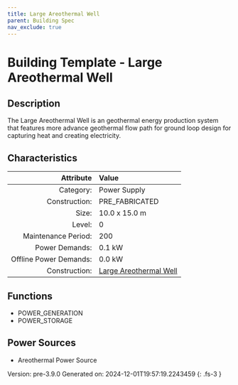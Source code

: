 ```yaml
---
title: Large Areothermal Well
parent: Building Spec
nav_exclude: true
---
```

# Building Template - Large Areothermal Well

## Description
The Large Areothermal Well is an geothermal energy production system that features more advance geothermal flow path for ground loop design for capturing heat and creating electricity.

## Characteristics

| Attribute      | Value |
|--------:|:------|
|Category:|Power Supply|
|Construction:|PRE_FABRICATED|
|Size:|10.0 x 15.0 m|
|Level:|0|
|Maintenance Period:|200|
|Power Demands:|0.1 kW|
|Offline Power Demands:|0.0 kW|
|Construction:|[Large Areothermal Well](../construction/large-areothermal-well.html)|

## Functions
      
- POWER_GENERATION
- POWER_STORAGE


## Power Sources
      
- Areothermal Power Source


Version: pre-3.9.0 Generated on: 2024-12-01T19:57:19.2243459
{: .fs-3 }